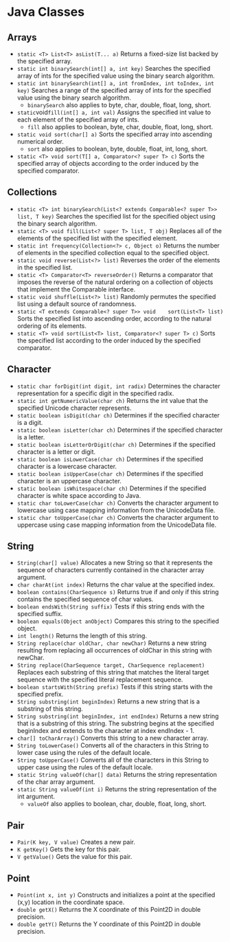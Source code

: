 # Java Classes
## Arrays
* `static <T> List<T> asList(T... a)` Returns a fixed-size list backed by the specified array.
* `static int binarySearch(int[] a, int key)` Searches the specified array of ints for the specified value using the binary search algorithm.
* `static int binarySearch(int[] a, int fromIndex, int toIndex, int key)` Searches a range of the specified array of ints for the specified value using the binary search algorithm.
  * `binarySearch` also applies to byte, char, double, float, long, short.
* `static`void`fill(int[] a, int val)` Assigns the specified int value to each element of the specified array of ints.
  * `fill` also applies to boolean, byte, char, double, float, long, short.
* `static void sort(char[] a)` Sorts the specified array into ascending numerical order.
  * `sort` also applies to boolean, byte, double, float, int, long, short.
* `static <T> void sort(T[] a, Comparator<? super T> c)` Sorts the specified array of objects according to the order induced by the specified comparator.
## Collections
* `static <T> int binarySearch(List<? extends Comparable<? super T>> list, T key)` Searches the specified list for the specified object using the binary search algorithm.
* `static <T> void fill(List<? super T> list, T obj)` Replaces all of the elements of the specified list with the specified element.
* `static int frequency(Collection<?> c, Object o)` Returns the number of elements in the specified collection equal to the specified object.
* `static void reverse(List<?> list)` Reverses the order of the elements in the specified list.
* `static <T> Comparator<T> reverseOrder()` Returns a comparator that imposes the reverse of the natural ordering on a collection of objects that implement the Comparable interface.
* `static void shuffle(List<?> list)` Randomly permutes the specified list using a default source of randomness.
* `static <T extends Comparable<? super T>> void	sort(List<T> list)` Sorts the specified list into ascending order, according to the natural ordering of its elements.
* `static <T> void sort(List<T> list, Comparator<? super T> c)` Sorts the specified list according to the order induced by the specified comparator.
## Character
* `static char forDigit(int digit, int radix)` Determines the character representation for a specific digit in the specified radix.
* `static int getNumericValue(char ch)` Returns the int value that the specified Unicode character represents.
* `static boolean isDigit(char ch)` Determines if the specified character is a digit.
* `static boolean isLetter(char ch)` Determines if the specified character is a letter.
* `static boolean isLetterOrDigit(char ch)` Determines if the specified character is a letter or digit.
* `static boolean isLowerCase(char ch)` Determines if the specified character is a lowercase character.
* `static boolean isUpperCase(char ch)` Determines if the specified character is an uppercase character.
* `static boolean isWhitespace(char ch)` Determines if the specified character is white space according to Java.
* `static char toLowerCase(char ch)` Converts the character argument to lowercase using case mapping information from the UnicodeData file.
* `static char toUpperCase(char ch)` Converts the character argument to uppercase using case mapping information from the UnicodeData file.
## String
* `String(char[] value)` Allocates a new String so that it represents the sequence of characters currently contained in the character array argument.
* `char charAt(int index)` Returns the char value at the specified index.
* `boolean contains(CharSequence s)` Returns true if and only if this string contains the specified sequence of char values.
* `boolean endsWith(String suffix)` Tests if this string ends with the specified suffix.
* `boolean equals(Object anObject)` Compares this string to the specified object.
* `int length()` Returns the length of this string.
* `String replace(char oldChar, char newChar)` Returns a new string resulting from replacing all occurrences of oldChar in this string with newChar.
* `String replace(CharSequence target, CharSequence replacement)` Replaces each substring of this string that matches the literal target sequence with the specified literal replacement sequence.
* `boolean startsWith(String prefix)` Tests if this string starts with the specified prefix.
* `String substring(int beginIndex)` Returns a new string that is a substring of this string.
* `String substring(int beginIndex, int endIndex)` Returns a new string that is a substring of this string. The substring begins at the specified beginIndex and extends to the character at index endIndex - 1. 
* `char[] toCharArray()` Converts this string to a new character array.
* `String toLowerCase()` Converts all of the characters in this String to lower case using the rules of the default locale.
* `String toUpperCase()` Converts all of the characters in this String to upper case using the rules of the default locale.
* `static String valueOf(char[] data)` Returns the string representation of the char array argument.
* `static String valueOf(int i)` Returns the string representation of the int argument.
  * `valueOf` also applies to boolean, char, double, float, long, short.
## Pair
* `Pair(K key, V value)` Creates a new pair.
* `K getKey()` Gets the key for this pair.
* `V getValue()` Gets the value for this pair.
## Point
* `Point(int x, int y)` Constructs and initializes a point at the specified (x,y) location in the coordinate space.
* `double getX()` Returns the X coordinate of this Point2D in double precision.
* `double getY()` Returns the Y coordinate of this Point2D in double precision.

